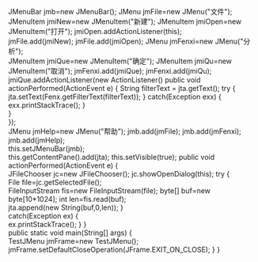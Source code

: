  JMenuBar jmb=new JMenuBar(); 
JMenu jmFile=new JMenu("文件");  
JMenuItem jmiNew=new JMenuItem("新建"); 
JMenuItem jmiOpen=new JMenuItem("打开"); 
jmiOpen.addActionListener(this);  
 jmFile.add(jmiNew); 
jmFile.add(jmiOpen); 
JMenu jmFenxi=new JMenu("分析");  
JMenuItem jmiQue=new JMenuItem("确定"); 
JMenuItem jmiQu=new JMenuItem("取消"); 
jmFenxi.add(jmiQue); 
jmFenxi.add(jmiQu); 
jmiQue.addActionListener(new ActionListener() 
public void actionPerformed(ActionEvent e) 
{   String filterText = jta.getText(); 
try 
{  
jta.setText(Fenx.getFilterText(filterText)); 
}
 catch(Exception exx) 
{ exx.printStackTrace(); 
}  
}  
});  
JMenu jmHelp=new JMenu("帮助"); 
jmb.add(jmFile); 
jmb.add(jmFenxi); 
jmb.add(jmHelp);  
this.setJMenuBar(jmb);  
this.getContentPane().add(jta); 
 this.setVisible(true); 
public void actionPerformed(ActionEvent e) 
{  
JFileChooser jc=new JFileChooser(); 
jc.showOpenDialog(this); 
try 
{  
File file=jc.getSelectedFile();  
FileInputStream fis=new FileInputStream(file); 
byte[] buf=new byte[10*1024]; 
int len=fis.read(buf);  
jta.append(new String(buf,0,len)); 
}  
catch(Exception ex) 
{  
ex.printStackTrace(); 
} 
}  
 public static void main(String[] args) 
{  
TestJMenu jmFrame=new TestJMenu();  
jmFrame.setDefaultCloseOperation(JFrame.EXIT_ON_CLOSE); 
} 
} 
